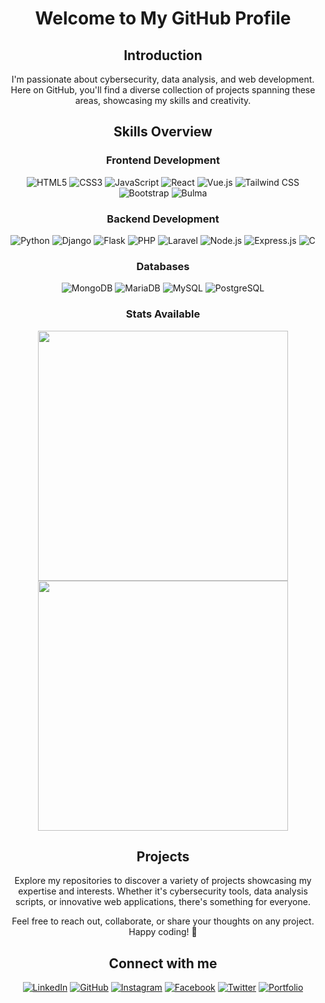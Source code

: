 <div align="center">
    
# Welcome to My GitHub Profile

## Introduction

I'm passionate about cybersecurity, data analysis, and web development. Here on GitHub, you'll find a diverse collection of projects spanning these areas, showcasing my skills and creativity.

## Skills Overview

### Frontend Development

  ![HTML5](https://img.shields.io/badge/-HTML5-E34F26?logo=html5&logoColor=white&style=flat)
  ![CSS3](https://img.shields.io/badge/-CSS3-1572B6?logo=css3&logoColor=white&style=flat)
  ![JavaScript](https://img.shields.io/badge/-JavaScript-F7DF1E?logo=javascript&logoColor=black&style=flat)
  ![React](https://img.shields.io/badge/-React-61DAFB?logo=react&logoColor=white&style=flat)
  ![Vue.js](https://img.shields.io/badge/-Vue.js-4FC08D?logo=vue.js&logoColor=white&style=flat)
  ![Tailwind CSS](https://img.shields.io/badge/-Tailwind_CSS-38B2AC?logo=tailwind-css&logoColor=white&style=flat)
  ![Bootstrap](https://img.shields.io/badge/-Bootstrap-563D7C?logo=bootstrap&logoColor=white&style=flat)
  ![Bulma](https://img.shields.io/badge/-Bulma-00D1B2?logo=bulma&logoColor=white&style=flat)

### Backend Development

  ![Python](https://img.shields.io/badge/-Python-3776AB?logo=python&logoColor=white&style=flat)
  ![Django](https://img.shields.io/badge/-Django-092E20?logo=django&logoColor=white&style=flat)
  ![Flask](https://img.shields.io/badge/-Flask-000000?logo=flask&logoColor=white&style=flat)
  ![PHP](https://img.shields.io/badge/-PHP-777BB4?logo=php&logoColor=white&style=flat)
  ![Laravel](https://img.shields.io/badge/-Laravel-FF2D20?logo=laravel&logoColor=white&style=flat)
  ![Node.js](https://img.shields.io/badge/-Node.js-339933?logo=node.js&logoColor=white&style=flat)
  ![Express.js](https://img.shields.io/badge/-Express.js-000000?logo=express&logoColor=white&style=flat)
  ![C](https://img.shields.io/badge/-C-A8B9CC?logo=c&logoColor=white&style=flat)

### Databases

  ![MongoDB](https://img.shields.io/badge/-MongoDB-47A248?logo=mongodb&logoColor=white&style=flat)
  ![MariaDB](https://img.shields.io/badge/-MariaDB-003545?logo=mariadb&logoColor=white&style=flat)
  ![MySQL](https://img.shields.io/badge/-MySQL-4479A1?logo=mysql&logoColor=white&style=flat)
  ![PostgreSQL](https://img.shields.io/badge/-PostgreSQL-336791?logo=postgresql&logoColor=white&style=flat)

### Stats Available

<img width="400" src="https://github-readme-streak-stats.herokuapp.com/?user=TUR14CUS&theme=vue-dark&hide_border=true" /> <br>
<img width="400" src="https://github-readme-stats.vercel.app/api/top-langs/?username=TUR14CUS&theme=vue-dark&show_icons=true&hide_border=true&layout=compact" />

## Projects

Explore my repositories to discover a variety of projects showcasing my expertise and interests. Whether it's cybersecurity tools, data analysis scripts, or innovative web applications, there's something for everyone.

Feel free to reach out, collaborate, or share your thoughts on any project. Happy coding! 🚀

## Connect with me


[![LinkedIn](https://img.shields.io/badge/-LinkedIn-0077B5?logo=linkedin&logoColor=white&style=flat)](https://www.linkedin.com/in/TUR14CUS)
[![GitHub](https://img.shields.io/badge/-GitHub-181717?logo=github&logoColor=white&style=flat)](https://github.com/TUR14CUS)
[![Instagram](https://img.shields.io/badge/-Instagram-E4405F?logo=instagram&logoColor=white&style=flat)](https://www.instagram.com/obaptista1143)
[![Facebook](https://img.shields.io/badge/-Facebook-1877F2?logo=facebook&logoColor=white&style=flat)](https://www.facebook.com/obaptista1143)
[![Twitter](https://img.shields.io/badge/-Twitter-1DA1F2?logo=twitter&logoColor=white&style=flat)](https://twitter.com/obaptista1143)
[![Portfolio](https://img.shields.io/badge/-Portfolio-000000?style=flat)](https://yourportfolio.com)
</div>
